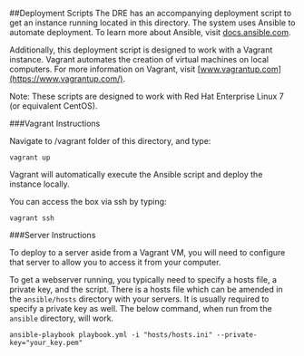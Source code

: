 ##Deployment Scripts
The DRE has an accompanying deployment script to get an instance running located in this directory.  The system uses Ansible to automate deployment.  To learn more about Ansible, visit [docs.ansible.com](http://docs.ansible.com/).

Additionally, this deployment script is designed to work with a Vagrant instance.  Vagrant automates the creation of virtual machines on local computers.  For more information on Vagrant, visit [www.vagrantup.com](https://www.vagrantup.com/).

Note:  These scripts are designed to work with Red Hat Enterprise Linux 7 (or equivalent CentOS).

###Vagrant Instructions

Navigate to /vagrant folder of this directory, and type:

```
vagrant up
```

Vagrant will automatically execute the Ansible script and deploy the instance locally.

You can access the box via ssh by typing: 

```
vagrant ssh
```


###Server Instructions

To deploy to a server aside from a Vagrant VM, you will need to configure that server to allow you to access it from your computer.

To get a webserver running, you typically need to specify a hosts file, a private key, and the script.  There is a hosts file which can be amended in the `ansible/hosts` directory with your servers.  It is usually required to specify a private key as well.  The below command, when run from the `ansible` directory, will work.

```
ansible-playbook playbook.yml -i "hosts/hosts.ini" --private-key="your_key.pem"
```